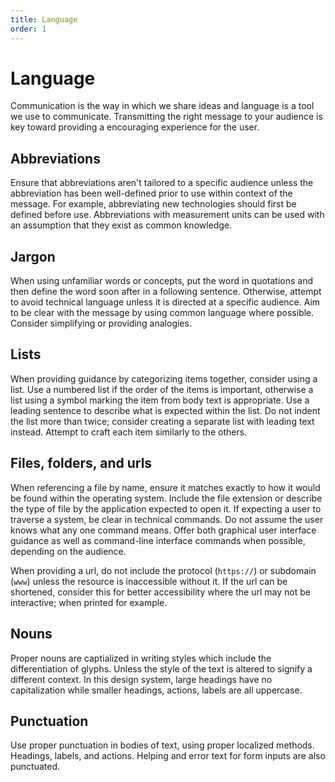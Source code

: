 ```yaml
---
title: Language
order: 1
---
```


# Language

Communication is the way in which we share ideas and language is a tool we use to communicate. Transmitting the right message to your audience is key toward providing a encouraging experience for the user.

## Abbreviations

Ensure that abbreviations aren't tailored to a specific audience unless the abbreviation has been well-defined prior to use within context of the message. For example, abbreviating new technologies should first be defined before use. Abbreviations with measurement units can be used with an assumption that they exist as common knowledge.

## Jargon

When using unfamiliar words or concepts, put the word in quotations and then define the word soon after in a following sentence. Otherwise, attempt to avoid technical language unless it is directed at a specific audience. Aim to be clear with the message by using common language where possible. Consider simplifying or providing analogies.

## Lists

When providing guidance by categorizing items together, consider using a list. Use a numbered list if the order of the items is important, otherwise a list using a symbol marking the item from body text is appropriate. Use a leading sentence to describe what is expected within the list. Do not indent the list more than twice; consider creating a separate list with leading text instead. Attempt to craft each item similarly to the others.

## Files, folders, and urls

When referencing a file by name, ensure it matches exactly to how it would be found within the operating system. Include the file extension or describe the type of file by the application expected to open it. If expecting a user to traverse a system, be clear in technical commands. Do not assume the user knows what any one command means. Offer both graphical user interface guidance as well as command-line interface commands when possible, depending on the audience.

When providing a url, do not include the protocol (`https://`) or subdomain (`www`) unless the resource is inaccessible without it. If the url can be shortened, consider this for better accessibility where the url may not be interactive; when printed for example.

## Nouns

Proper nouns are captialized in writing styles which include the differentiation of glyphs. Unless the style of the text is altered to signify a different context. In this design system, large headings have no capitalization while smaller headings, actions, labels are all uppercase.

## Punctuation

Use proper punctuation in bodies of text, using proper localized methods. Headings, labels, and actions. Helping and error text for form inputs are also punctuated.